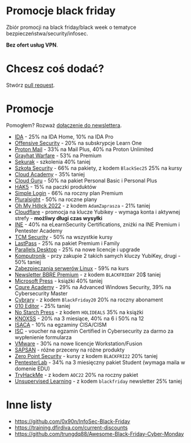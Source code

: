 # Promocje black friday
Zbiór promocji na black friday/black week o tematyce bezpieczeństwa/security/infosec. 

**Bez ofert usług VPN**.

# Chcesz coś dodać?
Stwórz [pull request](https://github.com/kacperszurek/blackfriday/pulls).


# Promocje

Pomogłem? Rozważ [dołączenie do newslettera](https://newsletter.szurek.tv/).

* [IDA](https://hex-rays.com/terms-and-conditions-black-friday-sale-2022/) - 25% na IDA Home, 10% na IDA Pro
* [Offensive Security](https://www.offensive-security.com/learn-one/) - 20% na subskrypcje Learn One
* [Proton Mail](https://proton.me/mail/black-friday) - 33% na Mail Plus, 40% na Proton Unlimited
* [Grayhat Warfare](https://grayhatwarfare.com/packages) - 53% na Premium
* [Sekurak](https://sekurak.pl/black-week-z-sekurakiem-kilka-naszych-szkolen-z-rabatem-40/) - szkolenia 40% taniej
* [Szkoła Security](https://szkolasecurity.pl/black/) - 66% na pakiety, z kodem `BlackSec25` 25% na kursy
* [Cloud Academy](https://cloudacademy.com/promos/black-friday-early-bird-2022/) - 35% taniej
* [Cloud Guru](https://acloudguru.com/content/blackfriday2022) - 50% na pakiet Personal Basic i Personal Plus
* [HAK5](https://shop.hak5.org/pages/custom-red-team-field-kit) - 15% na paczki produktów
* [Simple Login](https://simplelogin.io/pricing/) - 66% na roczny plan Premium
* [Pluralsight](https://www.pluralsight.com/pricing/skills?type=individual) - 50% na roczne plany
* [Oh My H@ck 2022](https://eventory.cc/event/oh-my-hack-2022/tickets) - z kodem `AdamZaprasza` - 21% taniej
* [Cloudflare](https://www.cloudflare.com/products/zero-trust/phishing-resistant-mfa/) - promocja na klucze Yubikey - wymaga konta i aktywnej strefy - **możliwy długi czas wysyłki**
* [INE](https://linktr.ee/inetraining) - 40% na eLearnSecurity Certifications, zniżki na INE Premium i Pentester Academy
* [TCM Security](https://tcm-sec.com/coupon/) - 50% na wszystkie kursy
* [LastPass](https://www.lastpass.com/pricing) - 25% na pakiet Premium i Family
* [Parallels Desktop](https://www.parallels.com/eu/products/desktop/buy/) - 25% na nowe licencje i upgrade
* [Komputronik](https://www.komputronik.pl/product/672256/security-key-nfc-by-yubico.html) - przy zakupie 2 takich samych kluczy YubiKey, drugi - 50% taniej
* [Zabezpieczania serwerów Linux](https://asdevops.pl/sec/) - 59% na kurs
* [Newsletter BBRE Premium](https://twitter.com/gregxsunday/status/1594982104810618880) - z kodem `BLACKFRIDAY` 20$ taniej
* [Microsoft Press](https://www.microsoftpressstore.com/promotions/happy-booksgiving-buy-2-save-55-on-books-and-ebooks-142354) - książki 40% taniej
* [Cqure Academy](https://news.cqureacademy.com/black-friday-22) - 29% na Advanced Windows Security, 39% na Cybersecurity Master
* [Cybrary](https://www.cybrary.it/upgrade/checkout/) - z kodem `BlackFriday20` 20% na roczny abonament
* [010 Editor](https://www.sweetscape.com/store/) - 25% taniej
* [No Starch Press](https://nostarch.com/) - z kodem `HOLIDEALS` 35% na książki
* [KNOXSS](https://knoxss.me/?page_id=1974) - 20% na 3 miesiące, 40% na 6 i 50% na 12
* [ISACA](https://www.isaca.org/campaigns/cisa-cism-exam-discount) - 10% na egzaminy CISA/CISM
* [ISC](https://www.isc2.org/1mcc) - voucher na egzamin Certified in Cybersecurity za darmo za wypłenienie formularza
* [VMware](https://store-us.vmware.com/) - 30% na nowe licencje Workstation/Fusion
* [SAPSAN](https://sapsan-sklep.pl/collections/wszystkie-produkty?filter.v.availability=1) - różne przeceny na różne produkty
* [Zero Point Security](https://training.zeropointsecurity.co.uk/collections) - kursy z kodem `BLACKFRI22` 20% taniej
* [PentesterLab](https://pentesterlab.com/pro) - 34% na 3 miesięczny pakiet Student (wymaga maila w domenie EDU)
* [TryHackMe](https://tryhackme.com/) - z kodem `AOC22` 20% na roczny pakiet
* [Unsupervised Learning](https://danielmiessler.com/subscribe/) - z kodem `blackfriday` newsletter 25% taniej

# Inne listy

* https://github.com/0x90n/InfoSec-Black-Friday
* https://training.dfirdiva.com/current-discounts
* https://github.com/trungdq88/Awesome-Black-Friday-Cyber-Monday

